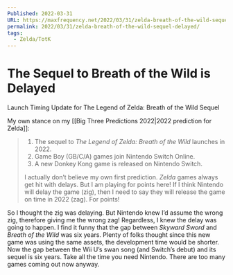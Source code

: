 ```yaml
---
Published: 2022-03-31
URL: https://maxfrequency.net/2022/03/31/zelda-breath-of-the-wild-sequel-delayed/
permalink: 2022/03/31/zelda-breath-of-the-wild-sequel-delayed/
tags:
  - Zelda/TotK
---
```

# The Sequel to Breath of the Wild is Delayed

Launch Timing Update for The Legend of Zelda: Breath of the Wild Sequel

My own stance on my [[Big Three Predictions 2022|2022 prediction for Zelda]]:

> 1. The sequel to *The Legend of Zelda: Breath of the Wild* launches in 2022.
> 2. Game Boy (GB/C/A) games join Nintendo Switch Online.
> 3. A new Donkey Kong game is released on Nintendo Switch.
> 
> I actually don’t believe my own first prediction. *Zelda* games always get hit with delays. But I am playing for points here! If I think Nintendo will delay the game (zig), then I need to say they will release the game on time in 2022 (zag). For points!

So I thought the zig was delaying. But Nintendo knew I’d assume the wrong zig, therefore giving me the wrong zag! Regardless, I knew the delay was going to happen. I find it funny that the gap between *Skyward Sword* and *Breath of the Wild* was six years. Plenty of folks thought since this new game was using the same assets, the development time would be shorter. Now the gap between the Wii U’s swan song (and Switch’s debut) and its sequel is six years. Take all the time you need Nintendo. There are too many games coming out now anyway.